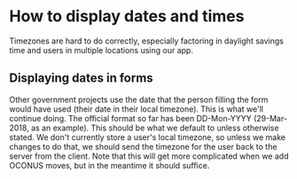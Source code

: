 # How to display dates and times

Timezones are hard to do correctly, especially factoring in daylight savings time and users in multiple locations using our app.

## Displaying dates in forms

Other government projects use the date that the person filling the form would have used (their date in their local timezone). This is what we'll continue doing. The official format so far has been DD-Mon-YYYY (29-Mar-2018, as an example). This should be what we default to unless otherwise stated. We don't currently store a user's local timezone, so unless we make changes to do that, we should send the timezone for the user back to the server from the client. Note that this will get more complicated when we add OCONUS moves, but in the meantime it should suffice.
